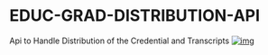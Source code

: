 # EDUC-GRAD-DISTRIBUTION-API
Api to Handle Distribution of the Credential and Transcripts
[![img](https://img.shields.io/badge/Lifecycle-Experimental-339999)](https://github.com/bcgov/repomountie/blob/master/doc/lifecycle-badges.md) &nbsp;
